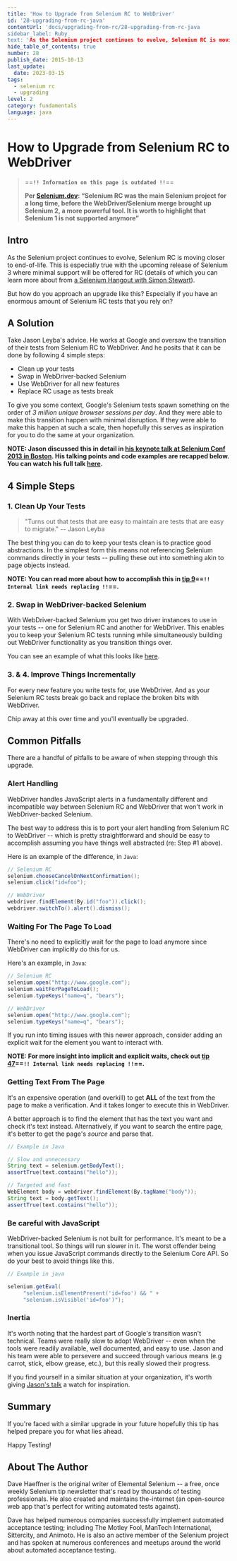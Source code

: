 ```yaml
---
title: 'How to Upgrade from Selenium RC to WebDriver'
id: '28-upgrading-from-rc-java'
contentUrl: 'docs/upgrading-from-rc/28-upgrading-from-rc-java
sidebar_label: Ruby
text: 'As the Selenium project continues to evolve, Selenium RC is moving closer to end-of-life. This is especially true with the upcoming release of Selenium 3 where minimal support will be offered for RC'
hide_table_of_contents: true
number: 28
publish_date: 2015-10-13
last_update:
  date: 2023-03-15
tags:
  - selenium rc
  - upgrading
level: 2
category: fundamentals
language: java
---
```


# How to Upgrade from Selenium RC to WebDriver

>==**`!! Information on this page is outdated !!`**==
>
>__Per [Selenium.dev](https://www.selenium.dev/documentation/legacy/selenium_1/): “Selenium RC was the main Selenium project for a long time, before the WebDriver/Selenium merge brought up Selenium 2, a more powerful tool. It is worth to highlight that Selenium 1 is not supported anymore”__

## Intro

As the Selenium project continues to evolve, Selenium RC is moving closer to end-of-life. This is especially true with the upcoming release of Selenium 3 where minimal support will be offered for RC (details of which you can learn more about from [a Selenium Hangout with Simon Stewart](http://seleniumhq.wordpress.com/2013/10/09/selenium-hangout-2-recap/)).

But how do you approach an upgrade like this? Especially if you have an enormous amount of Selenium RC tests that you rely on?

## A Solution

Take Jason Leyba's advice. He works at Google and oversaw the transition of their tests from Selenium RC to WebDriver. And he posits that it can be done by following 4 simple steps:  

+ Clean up your tests  
+ Swap in WebDriver-backed Selenium  
+ Use WebDriver for all new features  
+ Replace RC usage as tests break  

To give you some context, Google's Selenium tests spawn something on the order of _3 million unique browser sessions per day_. And they were able to make this transition happen with minimal disruption. If they were able to make this happen at such a scale, then hopefully this serves as inspiration for you to do the same at your organization.

__NOTE: Jason discussed this in detail in [his keynote talk at Selenium Conf 2013 in Boston](http://www.youtube.com/watch?v=cSLmfegT36A). His talking points and code examples are recapped below. You can watch his full talk [here](http://www.youtube.com/watch?v=cSLmfegT36A).__


## 4 Simple Steps

### 1. Clean Up Your Tests

> "Turns out that tests that are easy to maintain are tests that are easy to migrate." -- Jason Leyba

The best thing you can do to keep your tests clean is to practice good abstractions. In the simplest form this means not referencing Selenium commands directly in your tests -- pulling these out into something akin to page objects instead.

__NOTE: You can read more about how to accomplish this in [tip 9](/tips/9-use-a-base-page-object)==**`!! Internal link needs replacing !!`**==.__

### 2. Swap in WebDriver-backed Selenium

With WebDriver-backed Selenium you get two driver instances to use in your tests -- one for Selenium RC and another for WebDriver. This enables you to keep your Selenium RC tests running while simultaneously building out WebDriver functionality as you transition things over.

You can see an example of what this looks like [here](https://github.com/SeleniumHQ/selenium/wiki/Ruby-Bindings#webdriver-backed-selenium).

### 3. & 4. Improve Things Incrementally

For every new feature you write tests for, use WebDriver. And as your Selenium RC tests break go back and replace the broken bits with WebDriver.

Chip away at this over time and you'll eventually be upgraded.

## Common Pitfalls

There are a handful of pitfalls to be aware of when stepping through this upgrade.

### Alert Handling

WebDriver handles JavaScript alerts in a fundamentally different and incompatible way between Selenium RC and WebDriver that won't work in WebDriver-backed Selenium.

The best way to address this is to port your alert handling from Selenium RC to WebDriver -- which is pretty straightforward and should be easy to accomplish assuming you have things well abstracted (re: Step #1 above).

Here is an example of the difference, in `Java`:

```java
// Selenium RC
selenium.chooseCancelOnNextConfirmation();
selenium.click("id=foo");

// WebDriver
webdriver.findElement(By.id("foo")).click();
webdriver.switchTo().alert().dismiss();
```

### Waiting For The Page To Load

There's no need to explicitly wait for the page to load anymore since WebDriver can implicitly do this for us.

Here's an example, in `Java`:

```java
// Selenium RC
selenium.open("http://www.google.com");
selenium.waitForPageToLoad();
selenium.typeKeys("name=q", "bears");

// WebDriver
selenium.open("http://www.google.com");
selenium.typeKeys("name=q", "bears");
```

If you run into timing issues with this newer approach, consider adding an explicit wait for the element you want to interact with.

__NOTE: For more insight into implicit and explicit waits, check out [tip 47](/tips/47-waiting)==**`!! Internal link needs replacing !!`**==.__

### Getting Text From The Page

It's an expensive operation (and overkill) to get __ALL__ of the text from the page to make a verification. And it takes longer to execute this in WebDriver.

A better approach is to find the element that has the text you want and check it's text instead. Alternatively, if you want to search the entire page, it's better to get the page's _source_ and parse that.

```java
// Example in Java

// Slow and unnecessary
String text = selenium.getBodyText();
assertTrue(text.contains("hello"));

// Targeted and fast
WebElement body = webdriver.findElement(By.tagName("body"));
String text = body.getText();
assertTrue(text.contains("hello"));
```

### Be careful with JavaScript

WebDriver-backed Selenium is not built for performance. It's meant to be a transitional tool. So things will run slower in it. The worst offender being when you issue JavaScript commands directly to the Selenium Core API. So do your best to avoid things like this.

```java
// Example in java

selenium.getEval(
     "selenium.isElementPresent('id=foo') && " +
     "selenium.isVisible('id=foo')");
```

### Inertia

It's worth noting that the hardest part of Google's transition wasn't technical. Teams were really slow to adopt WebDriver -- even when the tools were readily available, well documented, and easy to use. Jason and his team were able to persevere and succeed through various means (e.g carrot, stick, elbow grease, etc.), but this really slowed their progress.

If you find yourself in a similar situation at your organization, it's worth giving [Jason's talk](http://www.youtube.com/watch?v=cSLmfegT36A) a watch for inspiration.

## Summary

If you're faced with a similar upgrade in your future hopefully this tip has helped prepare you for what lies ahead.

Happy Testing!

## About The Author

Dave Haeffner is the original writer of Elemental Selenium -- a free, once weekly Selenium tip newsletter that's read by thousands of testing professionals. He also created and maintains the-internet (an open-source web app that's perfect for writing automated tests against).

Dave has helped numerous companies successfully implement automated acceptance testing; including The Motley Fool, ManTech International, Sittercity, and Animoto. He is also an active member of the Selenium project and has spoken at numerous conferences and meetups around the world about automated acceptance testing.
